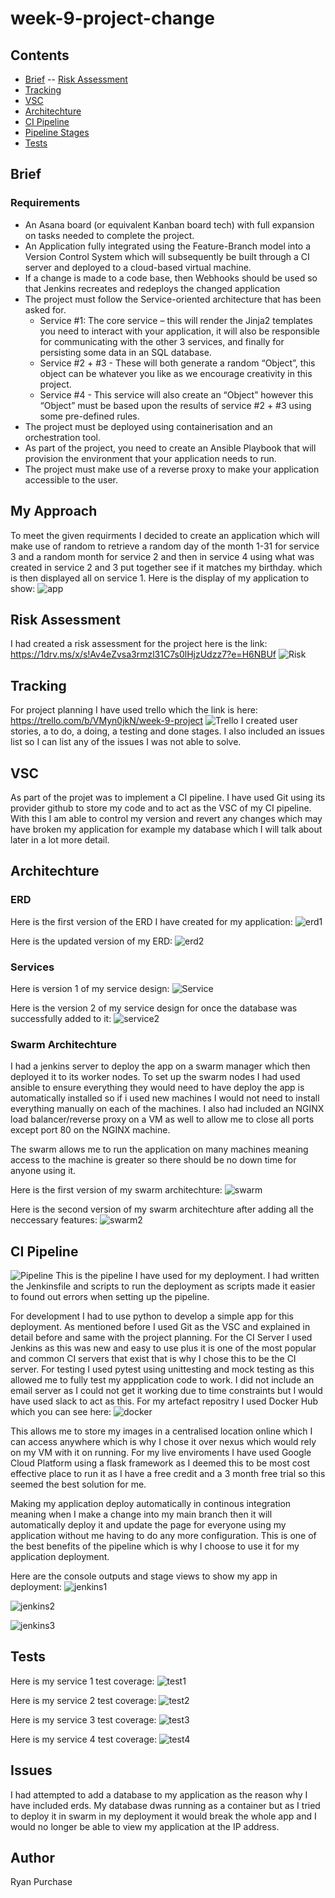 # week-9-project-change

## Contents
- [Brief](#brief)
-- [Risk Assessment](#risk-assessment)
- [Tracking](#tracking)
- [VSC](#vsc)
- [Architechture](#architechture)
- [CI Pipeline](#ci-pipeline)
- [Pipeline Stages](#pipeline-stages)
- [Tests](#tests)



    

## Brief
### Requirements
- An Asana board (or equivalent Kanban board tech) with full expansion on tasks needed to complete the project.
- An Application fully integrated using the Feature-Branch model into a Version Control System which will subsequently be built through a CI server and deployed to a cloud-based virtual machine.
- If a change is made to a code base, then Webhooks should be used so that Jenkins recreates and redeploys the changed application
- The project must follow the Service-oriented architecture that has been asked for.
  - Service #1: The core service – this will render the Jinja2 templates you need to interact with your application, it will also be responsible for communicating with the other 3 services, and finally for persisting some data in an SQL database.
  - Service #2 + #3 - These will both generate a random “Object”, this object can be whatever you like as we encourage creativity in this project.
  - Service #4 - This service will also create an “Object” however this “Object” must be based upon the results of service #2 + #3 using some pre-defined rules.
- The project must be deployed using containerisation and an orchestration tool.
- As part of the project, you need to create an Ansible Playbook that will provision the environment that your application needs to run.
- The project must make use of a reverse proxy to make your application accessible to the user.

## My Approach
To meet the given requirments I decided to create an application which will make use of random to retrieve a random day of the month 1-31 for service 3 and a random month for service 2 and then in service 4 using what was created in service 2 and 3 put together see if it matches my birthday. which is then displayed all on service 1.
Here is the display of my application to show:
![app](https://github.com/ryanpurchase288/week-9-project/blob/main/images/app.PNG)

## Risk Assessment
I had created a risk assessment for the project here is the link: https://1drv.ms/x/s!Av4eZvsa3rmzl31C7s0lHjzUdzz7?e=H6NBUf
![Risk](https://github.com/ryanpurchase288/week-9-project/blob/main/images/risk.PNG)

## Tracking
For project planning I have used trello which the link is here: https://trello.com/b/VMyn0jkN/week-9-project
![Trello](https://github.com/ryanpurchase288/week-9-project/blob/main/images/trello.PNG)
I created user stories, a to do, a doing, a testing and done stages. I also included an issues list so I can list any of the issues I was not able to solve.

## VSC
As part of the projet was to implement a CI pipeline. I have used Git using its provider github to store my code and to act as the VSC of my CI pipeline.
With this I am able to control my version and revert any changes which may have broken my application for example my database which I will talk about later in a lot more detail.


## Architechture
### ERD
Here is the first version of the ERD I have created for my application:
![erd1](https://github.com/ryanpurchase288/week-9-project/blob/main/images/ERDV1.png)

Here is the updated version of my ERD:
![erd2](https://github.com/ryanpurchase288/week-9-project/blob/main/images/ERDV2.png)

### Services
Here is version 1 of my service design:
![Service](https://github.com/ryanpurchase288/week-9-project/blob/main/images/ServiceV1.png)

Here is the version 2 of my service design for once the database was successfully added to it:
![service2](https://github.com/ryanpurchase288/week-9-project/blob/main/images/ServiceV2.png)

### Swarm Architechture
I had a jenkins server to deploy the app on a swarm manager which then deployed it to its worker nodes. To set up the swarm nodes I had used ansible to ensure everything they would need to have deploy the app is automatically installed so if i used new machines I would not need to install everything manually on each of the machines. I also had included an NGINX load balancer/reverse proxy on a VM as well to allow me to close all ports except port 80 on the NGINX machine.

The swarm allows me to run the application on many machines meaning access to the machine is greater so there should be no down time for anyone using it.

Here is the first version of my swarm architechture:
![swarm](https://github.com/ryanpurchase288/week-9-project/blob/main/images/ArchitectureV1.png)

Here is the second version of my swarm architechture after adding all the neccessary features:
![swarm2](https://github.com/ryanpurchase288/week-9-project/blob/main/images/ArchitectureV2.png)

## CI Pipeline
![Pipeline](https://github.com/ryanpurchase288/week-9-project/blob/main/images/CI%20Pipeline.png)
This is the pipeline I have used for my deployment. I had written the Jenkinsfile and scripts to run the deployment as scripts made it easier to found out errors when setting up the pipeline.

For development I had to use python to develop a simple app for this deployment.
As mentioned before I used Git as the VSC and explained in detail before and same with the project planning.
For the CI Server I used Jenkins as this was new and easy to use plus it is one of the most popular and common CI servers that exist that is why I chose this to be the CI server.
For testing I used pytest using unittesting and mock testing as this allowed me to fully test my appplication code to work.
I did not include an email server as I could not get it working due to time constraints but I would have used slack to act as this.
For my artefact repositry I used Docker Hub which you can see here:
![docker](https://github.com/ryanpurchase288/week-9-project/blob/main/images/docker.PNG)

This allows me to store my images in a centralised location online which I can access anywhere which is why I chose it over nexus which would rely on my VM with it on running.
For my live enviroments I have used Google Cloud Platform using a flask framework as I deemed this to be most cost effective place to run it as I have a free credit and a 3 month free trial so this seemed the best solution for me.

Making my application deploy automatically in continous integration meaning when I make a change into my main branch then it will automatically deploy it and update the page for everyone using my application without me having to do any more configuration. This is one of the best benefits of the pipeline which is why I choose to use it for my application deployment.

Here are the console outputs and stage views to show my app in deployment:
![jenkins1](https://github.com/ryanpurchase288/week-9-project/blob/main/images/jenkins1.PNG)

![jenkins2](https://github.com/ryanpurchase288/week-9-project/blob/main/images/jenkins2.PNG)

![jenkins3](https://github.com/ryanpurchase288/week-9-project/blob/main/images/jenkinsStage.PNG)

## Tests
Here is my service 1 test coverage:
![test1](https://github.com/ryanpurchase288/week-9-project/blob/main/images/service1Test.PNG)

Here is my service 2 test coverage:
![test2](https://github.com/ryanpurchase288/week-9-project/blob/main/images/service2Test.PNG)

Here is my service 3 test coverage:
![test3](https://github.com/ryanpurchase288/week-9-project/blob/main/images/service3Test.PNG)

Here is my service 4 test coverage:
![test4](https://github.com/ryanpurchase288/week-9-project/blob/main/images/service4Test.PNG)


## Issues
I had attempted to add a database to my application as the reason why I have included erds. My database dwas running as a container but as I tried to deploy it in swarm in my deployment it would break the whole app and I would no longer be able to view my application at the IP address.

## Author
Ryan Purchase
